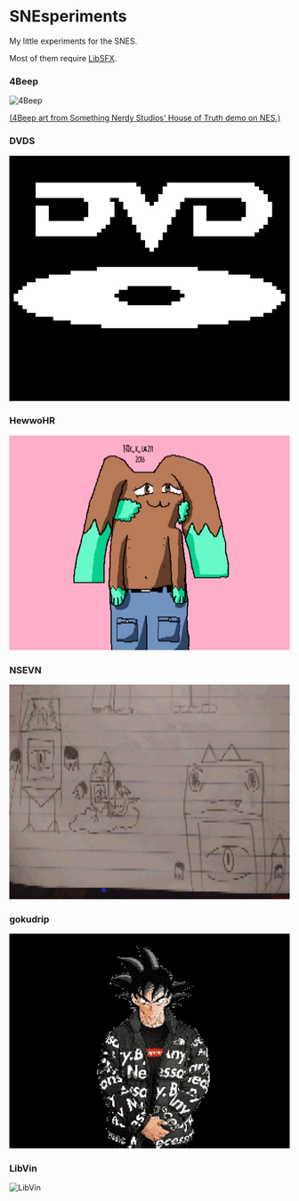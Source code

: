 # SNEsperiments
My little experiments for the SNES.

Most of them require [LibSFX](https://github.com/Optiroc/libSFX).

<h3>4Beep</h3>

![4Beep](4Beep/data/4beep.png)

[(4Beep art from Something Nerdy Studios' House of Truth demo on NES.)](https://somethingnerdy.com/downloads/)

<h3>DVDS</h3>

![DVDS](DVDS/DVDSpvw.png)

<h3>HewwoHR</h3>

![HewwoHR](HewwoHR/hewwohrpvw.png)

<h3>NSEVN</h3>

![NSEVN](NSEVN/NSEVNTestBGpvw.png)

<h3>gokudrip</h3>

![gokudrip](gokudrip/gokudrippvw.png)

<h3>LibVin</h3>

![LibVin]()

